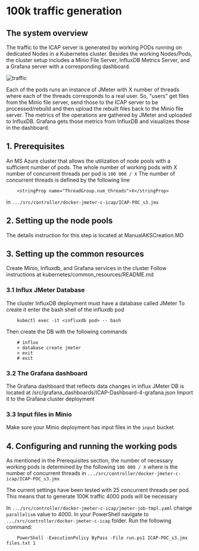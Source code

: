 # 100k traffic generation

## The system overview

The traffic to the ICAP server is generated by working PODs running on dedicated Nodes in a Kubernetes cluster. Besides the working Nodes/Pods, the cluster setup includes a Minio File Server, InfluxDB Metrics Server, and a Grafana server with a corresponding dashboard.

![traffic](docs/pngs/jmeter-test.png)

Each of the pods runs an instance of JMeter with X number of threads where each of the threads corresponds to a real user. So, "users" get files from the Minio file server, send those to the ICAP server to be processed/rebuild and then upload the rebuilt files back to the Minio file server. The metrics of the operations are gathered by JMeter and uploaded to InfluxDB. Grafana gets those metrics from InfluxDB and visualizes those in the dashboard.

## 1. Prerequisites

An MS Azure cluster that allows the utilization of node pools with a sufficient number of pods.
The whole number of working pods with X number of concurrent threads per pod is `100 000 / X`
The number of concurrent threads is defined by the following line

```
    <stringProp name="ThreadGroup.num_threads">X</stringProp>
```
in `.../src/controller/docker-jmeter-c-icap/ICAP-POC_s3.jmx`

## 2. Setting up the node pools
The details instruction for this step is located at ManualAKSCreation.MD

## 3. Setting up the common resources
Create Minio, Influxdb, and Grafana services in the cluster
Follow instructions at kubernetes/common_resources/README.md

### 3.1 Influx JMeter Database
The cluster InfluxDB deployment must have a database called JMeter
To create it enter the bash shell of the influxdb pod
```
    kubectl exec -it <influxdb pod> -- bash
```
Then create the DB with the following commands
```
    # influx
    > database create jmeter
    > exit
    # exit
```

### 3.2 The Grafana dashboard
The Grafana dashboard that reflects data changes in influx JMeter DB is located at /src/grafana_dashboards/ICAP-Dashboard-4-grafana.json
Import it to the Grafana cluster deployment

### 3.3 Input files in Minio
Make sure your Minio deployment has input files in the `input` bucket

## 4. Configuring and running the working pods
As mentioned in the Prerequisites section, the number of necessary working pods is determined by the following `100 000 / X` where is the number of concurrent threads in `.../src/controller/docker-jmeter-c-icap/ICAP-POC_s3.jmx`

The current settings have been tested with 25 concurrent threads per pod. This means that to generate 100K traffic 4000 pods will be necessary

In `.../src/controller/docker-jmeter-c-icap/jmeter-job-tmpl.yaml` change `parallelism` value to 4000. 
In your PowerShell navigate to `.../src/controller/docker-jmeter-c-icap` folder. Run the following command:
```
    PowerShell -ExecutionPolicy ByPass -File run.ps1 ICAP-POC_s3.jmx files.txt 1
```

